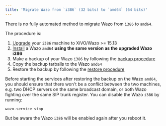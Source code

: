 ```yaml
---
title: 'Migrate Wazo from `i386` (32 bits) to `amd64` (64 bits)'
---
```


There is no fully automated method to migrate Wazo from `i386` to
`amd64`.

The procedure is:

1.  [Upgrade](/uc-doc/upgrade/upgrade_notes_details/18-01/stretch#upgrade) your `i386`
    machine to XiVO/Wazo \>= 15.13
2.  [Install](/install/unified-communication) a Wazo `amd64`
    **using the same version as the upgraded Wazo i386**
3.  Make a backup of your Wazo `i386` by following the
    [backup procedure](/uc-doc/system/backup_restore#manual_backup)
4.  Copy the backup tarballs to the Wazo `amd64`
5.  Restore the backup by following the
    [restore procedure](/uc-doc/system/backup_restore#restore)

Before starting the services after restoring the backup on the Wazo
`amd64`, you should ensure that there won\'t be a conflict between the
two machines, e.g. two DHCP servers on the same broadcast domain, or
both Wazo fighting over the same SIP trunk register. You can disable the
Wazo `i386` by running:

    wazo-service stop

But be aware the Wazo `i386` will be enabled again after you reboot it.
